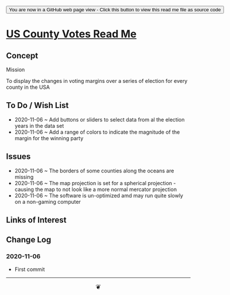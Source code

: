 <span style=display:none; >[You are now in a GitHub source code view - click this link to view Read Me file as a web page]( https://theo-armour.github.io/2020/sandbox/us-county-votes/readme.html  "View file as a web page." ) </span>

<div><input type=button onclick=window.top.location.href="https://github.com/theo-armour/2020/tree/master/sandbox/us-county-votes/";
value='You are now in a GitHub web page view - Click this button to view this read me file as source code' ></div>


# [US County Votes Read Me]( https://theo-armour.github.io/2020/sandbox/us-county-votes/readme.html )

<!--@@@
<div style=height:500px;overflow:hidden;width:100%;resize:both; ><iframe src="https://theo-armour.github.io/2020/sandbox/us-county-votes/ sandbox/us-county-votes/" height=100% width=100% ></iframe></div>
_US County Votes in a resizable window. One finger to rotate. Two to zoom. Three to pan._

### Full Screen: [US County Votes]( https://theo-armour.github.io/2020/sandbox/us-county-votes/ )
@@@-->


## Concept

Mission

To display the changes in voting margins over a series of election for every county in the USA


## To Do / Wish List

* 2020-11-06 ~ Add buttons or sliders to select data from al the election years in the data set
* 2020-11-06 ~ Add a range of colors to indicate the magnitude of the margin for the winning party

## Issues

* 2020-11-06 ~ The borders of some counties along the oceans are missing
* 2020-11-06 ~ The map projection is set for a spherical projection - causing the map to not look like a more normal mercator projection
* 2020-11-06 ~ The software is un-optimized amd may run quite slowly on a non-gaming computer

## Links of Interest


## Change Log

### 2020-11-06

* First commit


***

<center title="hello! Click me to go up to the top" ><a href=javascript:window.scrollTo(0,0); style=font-size:2ch;text-decoration:none; > ❦ </a></center>
